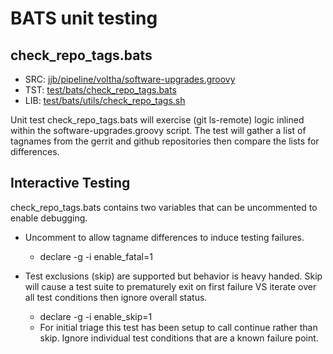 BATS unit testing
=================

check_repo_tags.bats
--------------------

- SRC: [jjb/pipeline/voltha/software-upgrades.groovy](https://gerrit.opencord.org/plugins/gitiles/ci-management/+/refs/heads/master/jjb/pipeline/voltha/software-upgrades.groovy#80)
- TST: [test/bats/check_repo_tags.bats](https://gerrit.opencord.org/plugins/gitiles/ci-management/+/refs/heads/master/test/bats/check_repo_tags.bats)
- LIB: [test/bats/utils/check_repo_tags.sh](https://gerrit.opencord.org/plugins/gitiles/ci-management/+/refs/heads/master/test/bats/utils/check_repo_tags.sh#31)

Unit test check_repo_tags.bats will exercise (git ls-remote) logic inlined within the software-upgrades.groovy script.  The test will gather a list of tagnames from the gerrit and github repositories then compare the lists for differences.


Interactive Testing
-------------------

check_repo_tags.bats contains two variables that can be uncommented to enable debugging.

- Uncomment to allow tagname differences to induce testing failures.

    - declare -g -i enable_fatal=1

- Test exclusions (skip) are supported but behavior is heavy handed.
  Skip will cause a test suite to prematurely exit on first failure
  VS iterate over all test conditions then ignore overall status.
  
    - declare -g -i enable_skip=1
    - For initial triage this test has been setup to call continue
      rather than skip.  Ignore individual test conditions that are
      a known failure point.
  
